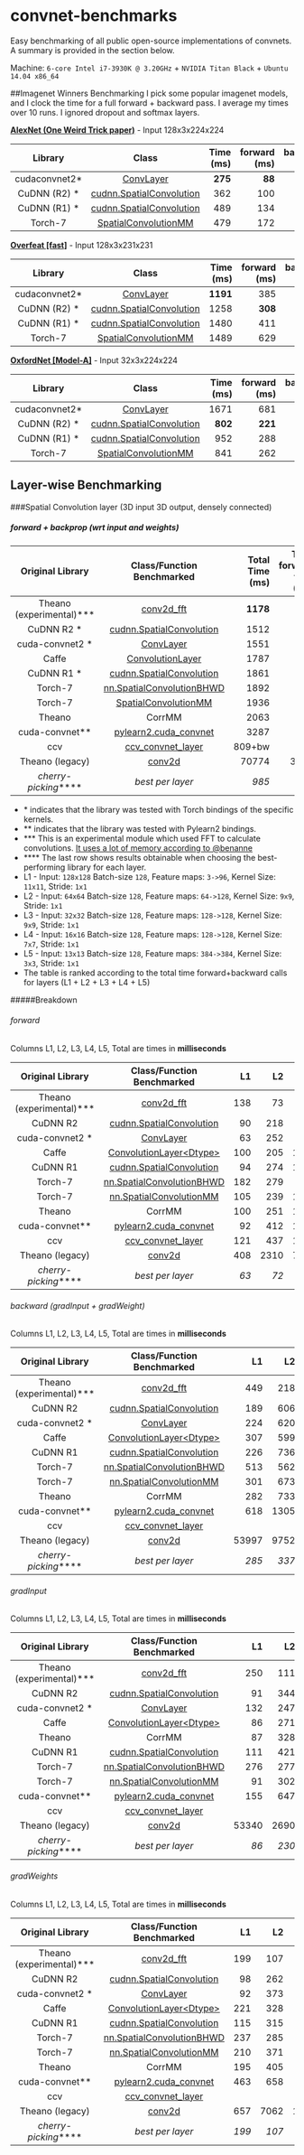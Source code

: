 convnet-benchmarks
==================

Easy benchmarking of all public open-source implementations of convnets.
A summary is provided in the section below.

Machine: `6-core Intel i7-3930K @ 3.20GHz` + `NVIDIA Titan Black` + `Ubuntu 14.04 x86_64`

##Imagenet Winners Benchmarking
I pick some popular imagenet models, and I clock the time for a full forward + backward pass. I average my times over 10 runs. I ignored dropout and softmax layers.

**[AlexNet (One Weird Trick paper)](https://code.google.com/p/cuda-convnet2/source/browse/layers/layers-imagenet-1gpu.cfg)** - Input 128x3x224x224

| Library         | Class                                                                                               | Time (ms)   | forward (ms) | backward (ms) |
|:------------------------:|:------------------------------------------------------------------------------------------------------------------------:| -----------------:| -----------------------:| ------------------------:|
| cudaconvnet2*          | [ConvLayer](https://github.com/soumith/cuda-convnet2.torch/blob/master/cudaconv3/src/filter_acts.cu)                     | **275**           |  **88**                 | **187**                  |
| CuDNN (R2) *      |[cudnn.SpatialConvolution](https://github.com/soumith/cudnn.torch/blob/master/SpatialConvolution.lua)                     | 362               |  100                    | 261                      |
| CuDNN (R1) *      |[cudnn.SpatialConvolution](https://github.com/soumith/cudnn.torch/blob/master/SpatialConvolution.lua)                     | 489               | 134                     | 355                      |
| Torch-7                  | [SpatialConvolutionMM](https://github.com/torch/cunn/blob/master/SpatialConvolutionMM.cu)                                | 479               |  172                    | 306                      |


**[Overfeat [fast]](http://arxiv.org/abs/1312.6229)** - Input 128x3x231x231

| Library         | Class                                                                                               | Time (ms)   | forward (ms) | backward (ms) |
|:------------------------:|:------------------------------------------------------------------------------------------------------------------------:| -----------------:| -----------------------:| ------------------------:|
| cudaconvnet2*          | [ConvLayer](https://github.com/soumith/cuda-convnet2.torch/blob/master/cudaconv3/src/filter_acts.cu)                     | **1191**          |  385                    | **805**                  |
| CuDNN (R2) *      |[cudnn.SpatialConvolution](https://github.com/soumith/cudnn.torch/blob/master/SpatialConvolution.lua)                     | 1258              |  **308**                | 949                      |
| CuDNN (R1) *      |[cudnn.SpatialConvolution](https://github.com/soumith/cudnn.torch/blob/master/SpatialConvolution.lua)                     | 1480              | 411                     | 1068                     |
| Torch-7                  | [SpatialConvolutionMM](https://github.com/torch/cunn/blob/master/SpatialConvolutionMM.cu)                                | 1489              |  629                    | 860                      |


**[OxfordNet [Model-A]](http://arxiv.org/abs/1409.1556/)** - Input 32x3x224x224

| Library         | Class                                                                                               | Time (ms)   | forward (ms) | backward (ms) |
|:------------------------:|:------------------------------------------------------------------------------------------------------------------------:| -----------------:| -----------------------:| ------------------------:|
| cudaconvnet2*          | [ConvLayer](https://github.com/soumith/cuda-convnet2.torch/blob/master/cudaconv3/src/filter_acts.cu)                     | 1671              | 681                     | 990                      |
| CuDNN (R2) *      |[cudnn.SpatialConvolution](https://github.com/soumith/cudnn.torch/blob/master/SpatialConvolution.lua)                     | **802**           |  **221**                | 581                      |
| CuDNN (R1) *      |[cudnn.SpatialConvolution](https://github.com/soumith/cudnn.torch/blob/master/SpatialConvolution.lua)                     | 952               | 288                     | 663                      |
| Torch-7                  | [SpatialConvolutionMM](https://github.com/torch/cunn/blob/master/SpatialConvolutionMM.cu)                                | 841               |  262                    | **579**                  |


## Layer-wise Benchmarking

###Spatial Convolution layer (3D input 3D output, densely connected)
##### forward + backprop (wrt input and weights)

| Original Library         | Class/Function Benchmarked                                                                                               | Total Time (ms)   | Total forward time (ms) | Total backward time (ms) | Peak Memory Formula | Limitations |
|:------------------------:|:------------------------------------------------------------------------------------------------------------------------:| -----------------:| -----------------------:| ------------------------:| -------------------:| :---------: |
| Theano (experimental)*** | [conv2d_fft](https://github.com/Theano/Theano/blob/master/theano/sandbox/cuda/fftconv.py)                                | **1178**          |  **304**                | **874**                  |                     |             |
| CuDNN R2 *      |[cudnn.SpatialConvolution](https://github.com/soumith/cudnn.torch/blob/master/SpatialConvolution.lua)                     | 1512              |  413                    | 1099                     |                     |             |
| cuda-convnet2 *          | [ConvLayer](https://github.com/soumith/cuda-convnet2.torch/blob/master/cudaconv3/src/filter_acts.cu)                     | 1551              |  445                    | 1106                     |                     |             |
| Caffe                    | [ConvolutionLayer](https://github.com/BVLC/caffe/blob/master/src/caffe/layers/conv_layer.cu)                             | 1787              |  537                    |   1250                   |                     |             |
| CuDNN R1 *      |[cudnn.SpatialConvolution](https://github.com/soumith/cudnn.torch/blob/master/SpatialConvolution.lua)                     | 1861              | 513                     | 1348                     |                     |             |
| Torch-7                  |[nn.SpatialConvolutionBHWD](https://github.com/qassemoquab/nnbhwd/blob/master/SpatialConvolutionBHWD.lua)                 | 1892              |  581                    | 1311                     |                     |             |
| Torch-7                  | [SpatialConvolutionMM](https://github.com/torch/cunn/blob/master/SpatialConvolutionMM.cu)                                | 1936              |  581                    | 1355                     |                     |             |
| Theano    | CorrMM                                                                                                                   | 2063              |  630                    | 1433                     |                     |             |
| cuda-convnet**           | [pylearn2.cuda_convnet](https://github.com/lisa-lab/pylearn2/blob/master/pylearn2/sandbox/cuda_convnet/filter_acts.cu)   | 3287              |  727                    | 2560                     |                     |             |
| ccv                      | [ccv_convnet_layer](https://github.com/liuliu/ccv/blob/unstable/lib/cuda/cwc_convnet.cu)                                 | 809+bw            |  809                    |                          |                     |             |
| Theano (legacy)          | [conv2d](https://github.com/Theano/Theano/blob/master/theano/sandbox/cuda/blas.py#L674)                                  | 70774             |  3833                   | 66941                    |                     |             |
| _cherry-picking_****     | _best per layer_                                                                                                         | _985_             |  _191_                  |   _794_                  |                     |             |

* \* indicates that the library was tested with Torch bindings of the specific kernels.
* ** indicates that the library was tested with Pylearn2 bindings. 
* *** This is an experimental module which used FFT to calculate convolutions. [It uses a lot of memory according to @benanne](https://github.com/soumith/convnet-benchmarks/pull/5#issuecomment-50548946)
* **** The last row shows results obtainable when choosing the best-performing library for each layer.
* L1 - Input: `128x128` Batch-size `128`, Feature maps:    `3->96`,  Kernel Size: `11x11`,  Stride: `1x1`
* L2 - Input: `64x64`   Batch-size `128`, Feature maps:  `64->128`,  Kernel Size:   `9x9`,  Stride: `1x1`
* L3 - Input: `32x32`   Batch-size `128`, Feature maps: `128->128`,  Kernel Size:   `9x9`,  Stride: `1x1`
* L4 - Input: `16x16`   Batch-size `128`, Feature maps: `128->128`,  Kernel Size:   `7x7`,  Stride: `1x1`
* L5 - Input: `13x13`   Batch-size `128`, Feature maps: `384->384`,  Kernel Size:   `3x3`,  Stride: `1x1`
* The table is ranked according to the total time forward+backward calls for layers (L1 + L2 + L3 + L4 + L5)

#####Breakdown
###### forward
Columns L1, L2, L3, L4, L5, Total are times in **milliseconds**

| Original Library         | Class/Function Benchmarked                                                                                                        |  L1 |   L2 |  L3 | L4 |  L5 | Total |
|:------------------------:|:---------------------------------------------------------------------------------------------------------------------------------:| ---:| ----:| ---:| --:| ---:| -----:|
| Theano (experimental)*** | [conv2d_fft](http://deeplearning.net/software/theano/library/tensor/nnet/conv.html#theano.sandbox.cuda.fftconv.conv2d_fft)        | 138 | 73   |  30 | 9  |  39 |   304 |
| CuDNN R2        |[cudnn.SpatialConvolution](https://github.com/soumith/cudnn.torch/blob/master/SpatialConvolution.lua)                              | 90  | 218  | 79  | 9  | 17  | 413   |
| cuda-convnet2 *          | [ConvLayer](https://github.com/soumith/cuda-convnet2.torch/blob/master/cudaconv3/src/filter_acts.cu)                              | 63  | 252  |  98 | 11 | 21  |   445 |
| Caffe                    | [ConvolutionLayer\<Dtype>](https://github.com/BVLC/caffe/blob/master/src/caffe/layers/conv_layer.cu)                              | 100 | 205  | 158 | 35 | 39  |  537  |
| CuDNN R1        |[cudnn.SpatialConvolution](https://github.com/soumith/cudnn.torch/blob/master/SpatialConvolution.lua)                              | 94  | 274  | 101 | 12 | 32  |   513 |
| Torch-7                  |[nn.SpatialConvolutionBHWD](https://github.com/qassemoquab/nnbhwd/blob/master/SpatialConvolutionBHWD.lua)                          | 182 | 279  | 94  | 11 | 15  |   581 |
| Torch-7                  |[nn.SpatialConvolutionMM](https://github.com/torch/cunn/blob/master/SpatialConvolutionMM.cu)                                       | 105 | 239  | 168 | 32 | 37  |   581 |
| Theano    | CorrMM                                                                                                                            | 100 | 251  | 197 | 38 |  44 |   630 |
| cuda-convnet**           | [pylearn2.cuda_convnet](https://github.com/lisa-lab/pylearn2/blob/master/pylearn2/sandbox/cuda_convnet/filter_acts.cu)            | 92  | 412  | 159 | 19 | 45  |   727 |
| ccv                      |[ccv_convnet_layer](https://github.com/liuliu/ccv/blob/unstable/lib/cuda/cwc_convnet.cu)                                           | 121 | 437  | 182 | 23 | 44  |   809 |
| Theano (legacy)          | [conv2d](http://deeplearning.net/software/theano/library/tensor/nnet/conv.html#theano.tensor.nnet.conv.conv2d)                    | 408 | 2310 | 739 | 99 | 277 |  3833 |
| _cherry-picking_****     | _best per layer_                                                                                                                  | _63_|_72_  | _30_|_9_ | _17_|  191  |

###### backward (gradInput + gradWeight)
Columns L1, L2, L3, L4, L5, Total are times in **milliseconds**

| Original Library         | Class/Function Benchmarked                                                                                                        |  L1   |   L2 |  L3 | L4  |  L5  | Total |
|:------------------------:|:---------------------------------------------------------------------------------------------------------------------------------:| -----:| ----:| ---:| ---:| ----:| -----:|
| Theano (experimental)*** | [conv2d_fft](https://github.com/Theano/Theano/blob/master/theano/sandbox/cuda/fftconv.py)                                         | 449   |  218 | 89  | 28  |  90  | 874   |
| CuDNN R2        |[cudnn.SpatialConvolution](https://github.com/soumith/cudnn.torch/blob/master/SpatialConvolution.lua)                              | 189   | 606  | 230 | 27  | 47   | 1099  |
| cuda-convnet2 *          | [ConvLayer](https://github.com/soumith/cuda-convnet2.torch/blob/master/cudaconv3/src/filter_acts.cu)                              | 224   | 620  | 200 | 20  | 42   | 1106  |
| Caffe                    | [ConvolutionLayer\<Dtype>](https://github.com/BVLC/caffe/blob/master/src/caffe/layers/conv_layer.cu)                              | 307   |  599 | 242 | 42  |  60  | 1250  |
| CuDNN R1        |[cudnn.SpatialConvolution](https://github.com/soumith/cudnn.torch/blob/master/SpatialConvolution.lua)                              | 226   | 736  | 297 | 32  | 57   | 1348  |
| Torch-7                  |[nn.SpatialConvolutionBHWD](https://github.com/qassemoquab/nnbhwd/blob/master/SpatialConvolutionBHWD.lua)                          |  513  | 562  | 187 | 21  | 28   | 1311  | 
| Torch-7                  |[nn.SpatialConvolutionMM](https://github.com/torch/cunn/blob/master/SpatialConvolutionMM.cu)                                       |  301  |  673 | 270 | 47  | 64   | 1355  |
| Theano    | CorrMM                                                                                                                            | 282   | 733  | 295 | 51  |  72  | 1433  |
| cuda-convnet**           | [pylearn2.cuda_convnet](https://github.com/lisa-lab/pylearn2/blob/master/pylearn2/sandbox/cuda_convnet/filter_acts.cu)            | 618   | 1305 | 473 | 50  | 114  | 2560  |
| ccv                      |[ccv_convnet_layer](https://github.com/liuliu/ccv/blob/unstable/lib/cuda/cwc_convnet.cu)                                           |
| Theano (legacy)          | [conv2d](http://deeplearning.net/software/theano/library/tensor/nnet/conv.html#theano.tensor.nnet.conv.conv2d)                    | 53997 | 9752 | 2202 | 299| 691 | 66941  |
| _cherry-picking_****     | _best per layer_                                                                                                                  | _285_ | _337_| _118_|_17_| _37_| _794_  |

###### gradInput
Columns L1, L2, L3, L4, L5, Total are times in **milliseconds**

| Original Library         | Class/Function Benchmarked                                                                                                        |  L1   |   L2 |  L3 | L4  |  L5 | Total |
|:------------------------:|:---------------------------------------------------------------------------------------------------------------------------------:| -----:| ----:| ---:| ---:| ---:| -----:|
| Theano (experimental)*** | [conv2d_fft](http://deeplearning.net/software/theano/library/tensor/nnet/conv.html#theano.sandbox.cuda.fftconv.conv2d_fft)        | 250   |  111 |  54 | 19  | 48  |   482 |
| CuDNN R2        |[cudnn.SpatialConvolution](https://github.com/soumith/cudnn.torch/blob/master/SpatialConvolution.lua)                              | 91    | 344  | 130 | 15  | 20  |   600 |
| cuda-convnet2 *          | [ConvLayer](https://github.com/soumith/cuda-convnet2.torch/blob/master/cudaconv3/src/filter_acts.cu)                              | 132   |  247 | 90  | 9   | 19  |   497 |
| Caffe                    | [ConvolutionLayer\<Dtype>](https://github.com/BVLC/caffe/blob/master/src/caffe/layers/conv_layer.cu)                              | 86    |  271 | 120 | 20  | 26  |   523 |
| Theano    | CorrMM                                                                                                                            | 87    | 328  | 142 | 25  | 31  |   613 |
| CuDNN R1        |[cudnn.SpatialConvolution](https://github.com/soumith/cudnn.torch/blob/master/SpatialConvolution.lua)                              | 111   | 421  | 180 | 17  | 21  |   750 |
| Torch-7                  |[nn.SpatialConvolutionBHWD](https://github.com/qassemoquab/nnbhwd/blob/master/SpatialConvolutionBHWD.lua)                          | 276   | 277  | 102  | 11 | 14  |  680  |
| Torch-7                  |[nn.SpatialConvolutionMM](https://github.com/torch/cunn/blob/master/SpatialConvolutionMM.cu)                                       | 91    |  302 | 129 | 23  | 27  |   572 |
| cuda-convnet**           | [pylearn2.cuda_convnet](https://github.com/lisa-lab/pylearn2/blob/master/pylearn2/sandbox/cuda_convnet/filter_acts.cu)            | 155   |  647 | 230 | 23  | 47  |  1102 |
| ccv                      |[ccv_convnet_layer](https://github.com/liuliu/ccv/blob/unstable/lib/cuda/cwc_convnet.cu)                                           |
| Theano (legacy)          | [conv2d](http://deeplearning.net/software/theano/library/tensor/nnet/conv.html#theano.tensor.nnet.conv.conv2d)                    | 53340 | 2690 | 1044 | 171| 406 | 57651 |
| _cherry-picking_****     | _best per layer_                                                                                                                  | _86_  | _230_| _82_ |_8_ | _16_| _422_ |

###### gradWeights
Columns L1, L2, L3, L4, L5, Total are times in **milliseconds**

| Original Library         | Class/Function Benchmarked                                                                                                        |  L1 |   L2 |  L3  | L4  |  L5 | Total |
|:------------------------:|:---------------------------------------------------------------------------------------------------------------------------------:| ---:| ----:| ----:| ---:| ---:| -----:|
| Theano (experimental)*** | [conv2d_fft](http://deeplearning.net/software/theano/library/tensor/nnet/conv.html#theano.sandbox.cuda.fftconv.conv2d_fft)        | 199 | 107  | 35   | 9   | 42  |   392 |
| CuDNN R2        |[cudnn.SpatialConvolution](https://github.com/soumith/cudnn.torch/blob/master/SpatialConvolution.lua)                              | 98  | 262  | 100  | 12  | 27  |   499 |
| cuda-convnet2 *          | [ConvLayer](https://github.com/soumith/cuda-convnet2.torch/blob/master/cudaconv3/src/filter_acts.cu)                              | 92  | 373  | 110  | 11  | 23  |  609  |
| Caffe                    | [ConvolutionLayer\<Dtype>](https://github.com/BVLC/caffe/blob/master/src/caffe/layers/conv_layer.cu)                              | 221 | 328  | 122  | 22  | 34  |   727 |
| CuDNN R1        |[cudnn.SpatialConvolution](https://github.com/soumith/cudnn.torch/blob/master/SpatialConvolution.lua)                              | 115 | 315  | 117  | 15  | 36  | 598   |
| Torch-7                  |[nn.SpatialConvolutionBHWD](https://github.com/qassemoquab/nnbhwd/blob/master/SpatialConvolutionBHWD.lua)                          | 237 | 285  | 85   | 10  | 14  |   631 |
| Torch-7                  | [nn.SpatialConvolutionMM](https://github.com/torch/cunn/blob/master/SpatialConvolutionMM.cu)                                      | 210 | 371  | 141  | 24  | 37  |   783 |
| Theano    | CorrMM                                                                                                                            | 195 | 405  | 153  | 26  | 41  |  820  |
| cuda-convnet**           | [pylearn2.cuda_convnet](https://github.com/lisa-lab/pylearn2/blob/master/pylearn2/sandbox/cuda_convnet/filter_acts.cu)            | 463 | 658  | 243  | 27  | 67  |  2069 |
| ccv                      | [ccv_convnet_layer](https://github.com/liuliu/ccv/blob/unstable/lib/cuda/cwc_convnet.cu)                                          |
| Theano (legacy)          | [conv2d](http://deeplearning.net/software/theano/library/tensor/nnet/conv.html#theano.tensor.nnet.conv.conv2d)                    | 657 | 7062 | 1158 | 128 | 285 |  9290 |
| _cherry-picking_****     | _best per layer_                                                                                                                  |_199_| _107_| _36_ | _9_ | _21_|   372 |


